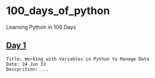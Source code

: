 # 100_days_of_python
Learning Python in 100 Days

## [Day 1](#day-1)
    Title: Working with Variables in Python to Manage Data
    Date: 24 Jun 22
    Descprition: ...
